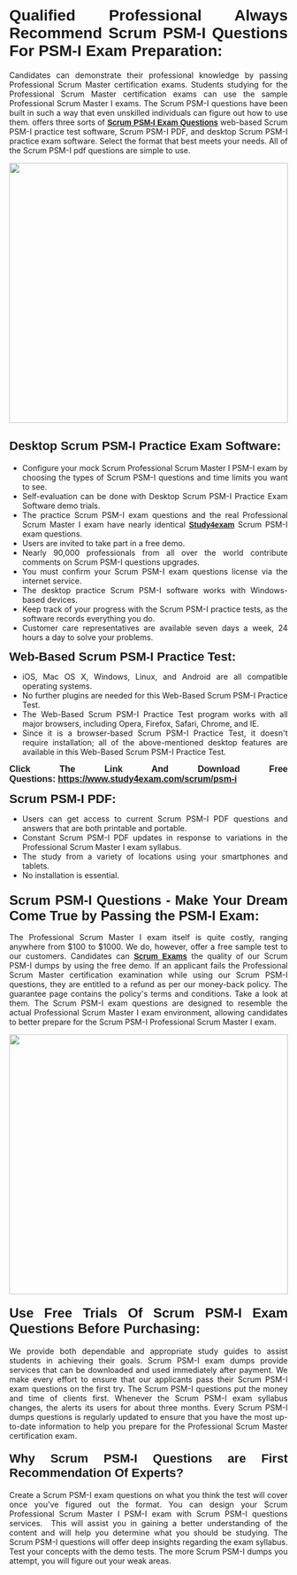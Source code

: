 <h1 style="text-align: justify;"><span style="font-family:Verdana,Geneva,sans-serif;"><strong>Qualified Professional Always Recommend Scrum PSM-I Questions For PSM-I Exam Preparation:</strong></span></h1>

<p style="text-align: justify;">Candidates can demonstrate their professional knowledge by passing Professional Scrum Master certification exams. Students studying for the Professional Scrum Master certification exams can use the sample Professional Scrum Master I exams. The Scrum PSM-I questions have been built in such a way that even unskilled individuals can figure out how to use them. offers three sorts of <a href="https://www.study4exam.com/scrum/psm-i" target="_blank"><span style="font-family:Verdana,Geneva,sans-serif;"><strong>Scrum PSM-I Exam Questions</strong></span></a> web-based Scrum PSM-I practice test software, Scrum PSM-I PDF, and desktop Scrum PSM-I practice exam software. Select the format that best meets your needs. All of the Scrum PSM-I pdf questions are simple to use.</p>

<p style="text-align: justify;"><a href="https://www.study4exam.com/scrum/psm-i" target="_blank"><img alt="" src="https://www.thequestionanswers.com/wp-content/uploads/2022/02/imgpsh_fullsize_anim-1.webp" style="width: 100%; height: 470px;" /></a></p>

<h2 style="text-align: justify;"><span style="font-family:Verdana,Geneva,sans-serif;"><strong><span style="font-size:22px;">Desktop Scrum PSM-I Practice Exam Software:</span></strong></span></h2>

<ul>
	<li style="text-align: justify;">Configure your mock Scrum Professional Scrum Master I PSM-I exam by choosing the types of Scrum PSM-I questions and time limits you want to see.</li>
	<li style="text-align: justify;">Self-evaluation can be done with Desktop Scrum PSM-I Practice Exam Software demo trials.</li>
	<li style="text-align: justify;">The practice Scrum PSM-I exam questions and the real Professional Scrum Master I exam have nearly identical <a href="https://www.study4exam.com/" target="_blank"><span style="font-family:Verdana,Geneva,sans-serif;"><strong>Study4exam</strong></span></a> Scrum PSM-I exam questions.</li>
	<li style="text-align: justify;">Users are invited to take part in a free demo.</li>
	<li style="text-align: justify;">Nearly 90,000 professionals from all over the world contribute comments on Scrum PSM-I questions upgrades.</li>
	<li style="text-align: justify;">You must confirm your Scrum PSM-I exam questions license via the internet service.</li>
	<li style="text-align: justify;">The desktop practice Scrum PSM-I software works with Windows-based devices.</li>
	<li style="text-align: justify;">Keep track of your progress with the Scrum PSM-I practice tests, as the software records everything you do.</li>
	<li style="text-align: justify;">Customer care representatives are available seven days a week, 24 hours a day to solve your problems.</li>
</ul>

<p style="text-align: justify;"><strong><span style="font-size:22px;"><span style="font-family:Verdana,Geneva,sans-serif;">Web-Based Scrum PSM-I Practice Test:</span></span></strong></p>

<ul>
	<li style="text-align: justify;">iOS, Mac OS X, Windows, Linux, and Android are all compatible operating systems.</li>
	<li style="text-align: justify;">No further plugins are needed for this Web-Based Scrum PSM-I Practice Test.</li>
	<li style="text-align: justify;">The Web-Based Scrum PSM-I Practice Test program works with all major browsers, including Opera, Firefox, Safari, Chrome, and IE.</li>
	<li style="text-align: justify;">Since it is a browser-based Scrum PSM-I Practice Test, it doesn't require installation; all of the above-mentioned desktop features are available in this Web-Based Scrum PSM-I Practice Test.</li>
</ul>

<p style="text-align: justify;"><span style="font-size:16px;"><span style="font-family:Tahoma,Geneva,sans-serif;"><strong>Click The Link And Download Free Questions:</strong> <strong><a href="https://www.study4exam.com/scrum/psm-i" target="_blank">https://www.study4exam.com/scrum/psm-i</a></strong></span></span></p>

<p style="text-align: justify;"><strong><span style="font-size:22px;"><span style="font-family:Verdana,Geneva,sans-serif;">Scrum PSM-I PDF:</span></span></strong></p>

<ul>
	<li style="text-align: justify;">Users can get access to current Scrum PSM-I PDF questions and answers that are both printable and portable.</li>
	<li style="text-align: justify;">Constant Scrum PSM-I PDF updates in response to variations in the Professional Scrum Master I exam syllabus.</li>
	<li style="text-align: justify;">The study from a variety of locations using your smartphones and tablets.</li>
	<li style="text-align: justify;">No installation is essential.</li>
</ul>

<h3 style="text-align: justify;"><span style="font-family:Verdana,Geneva,sans-serif;"><strong><span style="font-size:24px;">Scrum PSM-I Questions - Make Your Dream Come True by Passing the PSM-I Exam:</span></strong></span></h3>

<p style="text-align: justify;">The Professional Scrum Master I exam itself is quite costly, ranging anywhere from $100 to $1000. We do, however, offer a free sample test to our customers. Candidates can <a href="https://www.study4exam.com/scrum-exams" target="_blank"><span style="font-family:Verdana,Geneva,sans-serif;"><strong>Scrum Exams</strong></span></a> the quality of our Scrum PSM-I dumps by using the free demo. If an applicant fails the Professional Scrum Master certification examination while using our Scrum PSM-I questions, they are entitled to a refund as per our money-back policy. The guarantee page contains the policy's terms and conditions. Take a look at them. The Scrum PSM-I exam questions are designed to resemble the actual Professional Scrum Master I exam environment, allowing candidates to better prepare for the Scrum PSM-I Professional Scrum Master I exam.</p>

<p style="text-align: center;"><a href="https://www.study4exam.com/scrum/psm-i" target="_blank"><img alt="" src="https://www.thequestionanswers.com/wp-content/uploads/2022/02/imgpsh_fullsize_anim.webp" style="width: 100%; height: 470px;" /></a></p>

<h4 style="text-align: justify;"><span style="font-family:Verdana,Geneva,sans-serif;"><strong><span style="font-size:24px;">Use Free Trials Of Scrum PSM-I Exam Questions Before Purchasing:</span></strong></span></h4>

<p style="text-align: justify;">We provide both dependable and appropriate study guides to assist students in achieving their goals. Scrum PSM-I exam dumps provide services that can be downloaded and used immediately after payment. We make every effort to ensure that our applicants pass their Scrum PSM-I exam questions on the first try. The Scrum PSM-I questions put the money and time of clients first. Whenever the Scrum PSM-I exam syllabus changes, the alerts its users for about three months. Every Scrum PSM-I dumps questions is regularly updated to ensure that you have the most up-to-date information to help you prepare for the Professional Scrum Master certification exam.</p>

<h4 style="text-align: justify;"><strong><span style="font-family:Verdana,Geneva,sans-serif;"><span style="font-size:22px;">Why Scrum PSM-I Questions are First Recommendation Of Experts?</span></span></strong></h4>

<p style="text-align: justify;">Create a Scrum PSM-I exam questions on what you think the test will cover once you've figured out the format. You can design your Scrum Professional Scrum Master I PSM-I exam with Scrum PSM-I questions services.  This will assist you in gaining a better understanding of the content and will help you determine what you should be studying. The Scrum PSM-I questions will offer deep insights regarding the exam syllabus. Test your concepts with the demo tests. The more Scrum PSM-I dumps you attempt, you will figure out your weak areas. </p>

